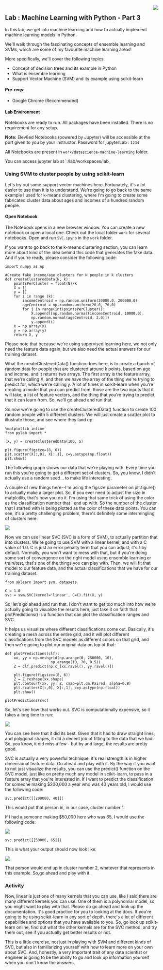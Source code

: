 <img align="right" src="../images/logo-small.png">


Lab : Machine Learning with Python - Part 3
-------------------------------------


In this lab, we get into machine learning and how to actually implement machine learning models in Python.

We'll walk through the fascinating concepts of ensemble learning and SVMs, which are some of my favourite machine learning areas!

More specifically, we'll cover the following topics:

- Concept of decision trees and its example in Python
- What is ensemble learning
- Support Vector Machine (SVM) and its example using scikit-learn

#### Pre-reqs:
- Google Chrome (Recommended)

#### Lab Environment
Notebooks are ready to run. All packages have been installed. There is no requirement for any setup.

**Note:** Elev8ed Notebooks (powered by Jupyter) will be accessible at the port given to you by your instructor. Password for jupyterLab : `1234`

All Notebooks are present in `work/datascience-machine-learning` folder.

You can access jupyter lab at `<host-ip>:<port>/lab/workspaces/lab_


### Using SVM to cluster people by using scikit-learn

Let's try out some support vector machines here. Fortunately, it's a lot easier to use than it is to understand. We're going to go back to the same example I used for k-means clustering, where I'm going to create some fabricated cluster data about ages and incomes of a hundred random people.

#### Open Notebook
The Notebook opens in a new browser window. You can create a new notebook or open a local one. Check out the local folder `work` for several notebooks. Open and run `SVC.ipynb` in the `work` folder.




If you want to go back to the k-means clustering section, you can learn more about kind of the idea behind this code that generates the fake data. And if you're ready, please consider the following code:

```
import numpy as np 
 
#Create fake income/age clusters for N people in k clusters 
def createClusteredData(N, k): 
    pointsPerCluster = float(N)/k 
    X = [] 
    y = [] 
    for i in range (k): 
        incomeCentroid = np.random.uniform(20000.0, 200000.0) 
        ageCentroid = np.random.uniform(20.0, 70.0) 
        for j in range(int(pointsPerCluster)): 
            X.append([np.random.normal(incomeCentroid, 10000.0),  
            np.random.normal(ageCentroid, 2.0)]) 
            y.append(i) 
    X = np.array(X) 
    y = np.array(y) 
    return X, y 
```

Please note that because we're using supervised learning here, we not only need the feature data again, but we also need the actual answers for our training dataset.


What the createClusteredData() function does here, is to create a bunch of random data for people that are clustered around k points, based on age and income, and it returns two arrays. The first array is the feature array, that we're calling X, and then we have the array of the thing we're trying to predict for, which we're calling y. A lot of times in scikit-learn when you're creating a model that you can predict from, those are the two inputs that it will take, a list of feature vectors, and the thing that you're trying to predict, that it can learn from. So, we'll go ahead and run that.

So now we're going to use the createClusteredData() function to create 100 random people with 5 different clusters. We will just create a scatter plot to illustrate those, and see where they land up:

```
%matplotlib inline 
from pylab import * 
 
(X, y) = createClusteredData(100, 5) 
 
plt.figure(figsize=(8, 6)) 
plt.scatter(X[:,0], X[:,1], c=y.astype(np.float)) 
plt.show() 
```

The following graph shows our data that we're playing with. Every time you run this you're going to get a different set of clusters. So, you know, I didn't actually use a random seed... to make life interesting.

A couple of new things here--I'm using the figsize parameter on plt.figure() to actually make a larger plot. So, if you ever need to adjust the size in matplotlib, that's how you do it. I'm using that same trick of using the color as the classification number that I end up with. So the number of the cluster that I started with is being plotted as the color of these data points. You can see, it's a pretty challenging problem, there's definitely some intermingling of clusters here:

![](https://github.com/fenago/datascience-machine-learning/raw/master/images/datascience-machine-learning-chapter-05-03/steps/9/1.jpg)


Now we can use linear SVC (SVC is a form of SVM), to actually partition that into clusters. We're going to use SVM with a linear kernel, and with a C value of 1.0. C is just an error penalty term that you can adjust; it's 1 by default. Normally, you won't want to mess with that, but if you're doing some sort of convergence on the right model using ensemble learning or train/test, that's one of the things you can play with. Then, we will fit that model to our feature data, and the actual classifications that we have for our training dataset.

```
from sklearn import svm, datasets 
 
C = 1.0 
svc = svm.SVC(kernel='linear', C=C).fit(X, y) 
```

So, let's go ahead and run that. I don't want to get too much into how we're actually going to visualize the results here, just take it on faith that plotPredictions() is a function that can plot the classification ranges and SVC.

It helps us visualize where different classifications come out. Basically, it's creating a mesh across the entire grid, and it will plot different classifications from the SVC models as different colors on that grid, and then we're going to plot our original data on top of that:

```
def plotPredictions(clf): 
    xx, yy = np.meshgrid(np.arange(0, 250000, 10), 
                     np.arange(10, 70, 0.5)) 
    Z = clf.predict(np.c_[xx.ravel(), yy.ravel()]) 
 
    plt.figure(figsize=(8, 6)) 
    Z = Z.reshape(xx.shape) 
    plt.contourf(xx, yy, Z, cmap=plt.cm.Paired, alpha=0.8) 
    plt.scatter(X[:,0], X[:,1], c=y.astype(np.float)) 
    plt.show() 
 
plotPredictions(svc) 
```

So, let's see how that works out. SVC is computationally expensive, so it takes a long time to run:

![](https://github.com/fenago/datascience-machine-learning/raw/master/images/datascience-machine-learning-chapter-05-03/steps/9/2.jpg)

You can see here that it did its best. Given that it had to draw straight lines, and polygonal shapes, it did a decent job of fitting to the data that we had. So, you know, it did miss a few - but by and large, the results are pretty good.


SVC is actually a very powerful technique; it's real strength is in higher dimensional feature data. Go ahead and play with it. By the way if you want to not just visualize the results, you can use the predict() function on the SVC model, just like on pretty much any model in scikit-learn, to pass in a feature array that you're interested in. If I want to predict the classification for someone making $200,000 a year who was 40 years old, I would use the following code:

```
svc.predict([[200000, 40]])
```

This would put that person in, in our case, cluster number 1:

If I had a someone making $50,000 here who was 65, I would use the following code:

![](https://github.com/fenago/datascience-machine-learning/raw/master/images/datascience-machine-learning-chapter-05-03/steps/9/3.jpg)

```
svc.predict([[50000, 65]])
```

This is what your output should now look like:

![](https://github.com/fenago/datascience-machine-learning/raw/master/images/datascience-machine-learning-chapter-05-03/steps/9/4.jpg)


That person would end up in cluster number 2, whatever that represents in this example. So,go ahead and play with it.

### Activity

Now, linear is just one of many kernels that you can use, like I said there are many different kernels you can use. One of them is a polynomial model, so you might want to play with that. Please do go ahead and look up the documentation. It's good practice for you to looking at the docs. If you're going to be using scikit-learn in any sort of depth, there's a lot of different capabilities and options that you have available to you. So, go look up scikit-learn online, find out what the other kernels are for the SVC method, and try them out, see if you actually get better results or not.

This is a little exercise, not just in playing with SVM and different kinds of SVC, but also in familiarizing yourself with how to learn more on your own about SVC. And, honestly, a very important trait of any data scientist or engineer is going to be the ability to go and look up information yourself when you don't know the answers.

